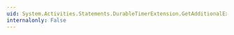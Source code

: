 ```yaml
---
uid: System.Activities.Statements.DurableTimerExtension.GetAdditionalExtensions
internalonly: False
---
```

